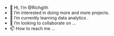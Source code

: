 - 👋 Hi, I’m @Richgith
- 👀 I’m interested in doing more and more projects.
- 🌱 I’m currently learning data analytics .
- 💞️ I’m looking to collaborate on ...
- 📫 How to reach me ...

<!---
Richgith/Richgith is a ✨ special ✨ repository because its `README.md` (this file) appears on your GitHub profile.
You can click the Preview link to take a look at your changes.
--->
